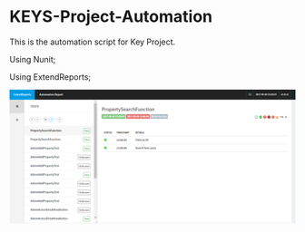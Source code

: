 # KEYS-Project-Automation

This is the automation script for Key Project.

Using Nunit;

Using ExtendReports;



![alt tag](https://github.com/rockymay/KEYS-Project-Automation/blob/master/2017-05-04_153829.png)